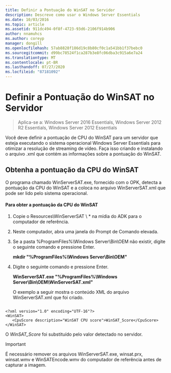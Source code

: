 ```yaml
---
title: Definir a Pontuação do WinSAT no Servidor
description: Descreve como usar o Windows Server Essentials
ms.date: 10/03/2016
ms.topic: article
ms.assetid: 911dc494-0f8f-4723-93d6-2106f914b906
author: nnamuhcs
ms.author: coreyp
manager: dongill
ms.openlocfilehash: 57ab8828f186d19c8b80cf0c1a541bb1f37bebc0
ms.sourcegitcommit: d99bc78524f1ca287b3e8fc06dba3c915a6e7a24
ms.translationtype: MT
ms.contentlocale: pt-BR
ms.lasthandoff: 07/27/2020
ms.locfileid: "87181092"
---
```

# <a name="set-the-winsat-score-on-the-server"></a>Definir a Pontuação do WinSAT no Servidor

>Aplica-se a: Windows Server 2016 Essentials, Windows Server 2012 R2 Essentials, Windows Server 2012 Essentials

Você deve definir a pontuação de CPU do WinSAT para um servidor que esteja executando o sistema operacional Windows Server Essentials para otimizar a resolução de streaming de vídeo. Faça isso criando e instalando o arquivo .xml que contém as informações sobre a pontuação do WinSAT.

## <a name="obtain-the-winsat-cpu-score"></a>Obtenha a pontuação da CPU do WinSAT
 O programa chamado WinServerSAT.exe, fornecido com o OPK, detecta a pontuação da CPU do WinSAT e a coloca no arquivo WinServerSAT.xml que pode ser lido pelo sistema operacional.

#### <a name="to-obtain-the-winsat-cpu-score"></a>Para obter a pontuação da CPU do WinSAT

1. Copie o Resources\WinServerSAT \\ * na mídia do ADK para o computador de referência.

2. Neste computador, abra uma janela do Prompt de Comando elevada.

3. Se a pasta %ProgramFiles%\Windows Server\Bin\OEM não existir, digite o seguinte comando e pressione Enter.

    **mkdir "%ProgramFiles%\Windows Server\Bin\OEM"**

4. Digite o seguinte comando e pressione Enter.

    **WinServerSAT.exe "%ProgramFiles%\Windows Server\Bin\OEM\WinServerSAT.xml"**

   O exemplo a seguir mostra o conteúdo XML do arquivo WinServerSAT.xml que foi criado.

```

<?xml version="1.0" encoding="UTF-16"?>
<WinSAT>
   <CpuScore description="WinSAT CPU score">WinSAT_Score</CpuScore>
</WinSAT>
```

 O *WinSAT_Score* foi substituído pelo valor detectado no servidor.

> [!IMPORTANT]
>  É necessário remover os arquivos WinServerSAT.exe, winsat.prx, winsat.wmv e WinSATEncode.wmv do computador de referência antes de capturar a imagem.
